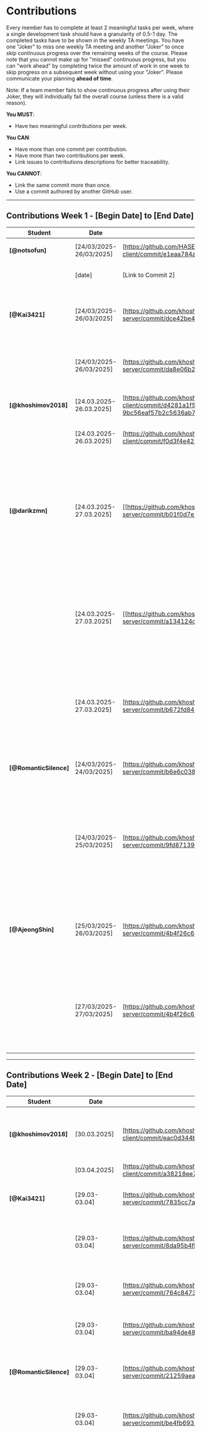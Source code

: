 # Contributions

Every member has to complete at least 2 meaningful tasks per week, where a
single development task should have a granularity of 0.5-1 day. The completed
tasks have to be shown in the weekly TA meetings. You have one "Joker" to miss
one weekly TA meeting and another "Joker" to once skip continuous progress over
the remaining weeks of the course. Please note that you cannot make up for
"missed" continuous progress, but you can "work ahead" by completing twice the
amount of work in one week to skip progress on a subsequent week without using
your "Joker". Please communicate your planning **ahead of time**.

Note: If a team member fails to show continuous progress after using their
Joker, they will individually fail the overall course (unless there is a valid
reason).

**You MUST**:

- Have two meaningful contributions per week.

**You CAN**:

- Have more than one commit per contribution.
- Have more than two contributions per week.
- Link issues to contributions descriptions for better traceability.

**You CANNOT**:

- Link the same commit more than once.
- Use a commit authored by another GitHub user.

---

## Contributions Week 1 - [Begin Date] to [End Date]

| **Student**        | **Date** | **Link to Commit** | **Description**                 | **Relevance**                       |
| ------------------ | -------- | ------------------ | ------------------------------- | ----------------------------------- |
| **[@notsofun]** | [24/03/2025-26/03/2025]   | [https://github.com/HASEL-UZH/sopra-fs25-template-client/commit/e1eaa784ad2a2663dde5721c789d1ee0e2843caa] | [Implemented framework of Chatting page] | [It is the key feature of our system.] |
|                    | [date]   | [Link to Commit 2] | [Brief description of the task] | [Why this contribution is relevant] |
| **[@Kai3421]** | [24/03/2025-26/03/2025]   | [https://github.com/khoshimov2018/sopra-fs25-group-38-server/commit/dce42be4bde09360e9fa9cbb7831968a48cf22c5] | [added MatchGetDTO, MatchPostDTO & adapted DTOMapper for basic matching services] | [Used to find matches] |
|                    | [24/03/2025-26/03/2025]   | [https://github.com/khoshimov2018/sopra-fs25-group-38-server/commit/da8e06b223c7a9fb90ec16b4aba2c8432ef386f7] | [added MatchRepo and adjusted Match.java to adhere to logic for matching ] | [logic for creating a match - if User1likedUser2 and vice versa its a match :) ] |
| **[@khoshimov2018]** | [24.03.2025-26.03.2025]   | [https://github.com/khoshimov2018/sopra-fs25-group-38-client/commit/d4281a1f56c5a717118ba5aa0f960ce3c1e25470#diff-9bc56eaf57b2c5636ab7404b9a18ec957a3aa46345de274effa96074f4646f10] | [I have updated the login and register flows] | [created the login register auth flow] |
|                    | [24.03.2025-26.03.2025]   | [https://github.com/khoshimov2018/sopra-fs25-group-38-client/commit/f0d3f4e4232e259ec6aa7e69d570df45a2ecab90] | [Cretaed Main page] | [Main page is where users can like and dislike the profiles] |
| **[@darikzmn]** | [24.03.2025-27.03.2025]   | [[https://github.com/khoshimov2018/sopra-fs25-group-38-server/commit/b01f0d7e77d6dc2d4183145c66b312d793436d81] | [Implemented user registration and login functionalities using email-based authentication, including secure password hashing and support for extended profile fields.] | [It fulfills the backend requirements of User Stories S1 (Registration) and S2 (Login).] |
|                    | [24.03.2025-27.03.2025]   | [[https://github.com/khoshimov2018/sopra-fs25-group-38-server/commit/a134124d76d856b0cf0ee41048057834e38ec8f9] | [Added logout functionality for users via POST /users/logout endpoint and implemented corresponding service method to update user status to OFFLINE.] | [It fulfills the backend requirements of User Story S3 (Logout).] |
|                    | [24.03.2025-27.03.2025]   | [https://github.com/khoshimov2018/sopra-fs25-group-38-server/commit/b672fd843aa2b4180e30d5d5fa906f5cb60a65d1] | [Added bio, updated fields and validation in UserPostDTO, DTOMapper and UserService for profile editing.] | [It fulfills the backend requirements of User Story S4 (Profile editing).] |
| **[@RomanticSilence]** | [24/03/2025-24/03/2025]   | [https://github.com/khoshimov2018/sopra-fs25-group-38-server/commit/b6e6c038d4bbfc5b2aceb9abaa4edac0d1ef3ea6] | [create the User entity, merge the profile attr.] | [keeping the same data structure is very important for backend development] |
|                    | [24/03/2025-25/03/2025]   | [https://github.com/khoshimov2018/sopra-fs25-group-38-server/commit/9fd871397b0d9f787bb09699475666e68d184d37] | [implement and refine all data schema(class)] | [Having the same data schema is essential, and should be implemented first, also part of the previous class UML class doesn't fit expectation, so it need to be refined] |
| **[@AjeongShin]** | [25/03/2025-26/03/2025]   | [https://github.com/khoshimov2018/sopra-fs25-group-38-server/commit/4b4f26c6359cb7c6ba7e0283067fdb0ca012143e] | [edited Course entity, added DTO and mapping logic, and implemented GET /courses endpoint to expose course list] | [Established the base structure to provide a consistent course list to the frontend and enable course-based user filtering] |
|                    | [27/03/2025-27/03/2025]   | [https://github.com/khoshimov2018/sopra-fs25-group-38-server/commit/4b4f26c6359cb7c6ba7e0283067fdb0ca012143e] | [implemented GET /students filtering by courseIds by adding service logic, and user mapping] | [Enabled course-based user matching by filtering students enrolled in all selected courses, laying the foundation for multi-criteria search.] |

---

## Contributions Week 2 - [Begin Date] to [End Date]

| **Student**        | **Date** | **Link to Commit** | **Description**                 | **Relevance**                       |
| ------------------ | -------- | ------------------ | ------------------------------- | ----------------------------------- |
| **[@khoshimov2018]** | [30.03.2025]   | [https://github.com/khoshimov2018/sopra-fs25-group-38-client/commit/eac0d344b7aaf70bcac358adc79ec03868c0bd81] | [Created Profile Page] | [This is where a user can see his profile and can edit page by pressing the button edit page] |
|                    | [03.04.2025]   | [https://github.com/khoshimov2018/sopra-fs25-group-38-client/commit/a38218ee70dcb869bd17ee9067d8c38ed5930944] | [Profile Page Edit] | [Users can edit their profile] |
| **[@Kai3421]**     | [29.03-03.04]   | [https://github.com/khoshimov2018/sopra-fs25-group-38-server/commit/7835cc7a9405da079bb06e6a2dacb7d4e5c176bf] | [add match_id for user through join column] | [important to find users with which other users are matched ] |
|                    | [29.03-03.04]   | [https://github.com/khoshimov2018/sopra-fs25-group-38-server/commit/8da95b4fb9bd7aa255accea987fc3b2679639798] | [added logic to fetch user ids in user service and added missing imports] | [need to fetch user ids for matches] |
|                    | [29.03-03.04]   | [https://github.com/khoshimov2018/sopra-fs25-group-38-server/commit/764c84736286e79dea1c2d148582cc4276a1a660] | [adjusted logic to only fetch user ids for ACCEPTED matches] | [should only be able to fetch the user ids for ACCEPTED machtes] |
|                    | [29.03-03.04]   | [https://github.com/khoshimov2018/sopra-fs25-group-38-server/commit/ba94de481e8f82f2e030c8799c16b86de04a1a99] | [adding logic to MatchPostDTO for matching] | [basis in order to match people] |
| **[@RomanticSilence]** | [29.03-03.04]   | [https://github.com/khoshimov2018/sopra-fs25-group-38-server/commit/21259aea8a440012e77d84cc9625431321e96998] | [create multiple entities & api for chatting system] | [this is the foundation of how the chatting information are saved and fetch] |
|                    | [29.03-03.04]   | [https://github.com/khoshimov2018/sopra-fs25-group-38-server/commit/be4fb693366226431855642cbfa01bc6f0cce8ec] | [build DTO for chatting system] | [essential for communication with the frontend for messaging] |
| **[@darikzmn]** | [29.03.2025-03.04.2025]   | [https://github.com/khoshimov2018/sopra-fs25-group-38-server/commit/a0127a7dfe7e94b0c4f189b02f0e515e8e3034cf] | [Implement user reporting and blocking functionality.] | [It fulfills the backend requirements of User Story S15 (Block and Report), without messaging and admin part.] |
|                    | [29.03.2025-03.04.2025]  | [https://github.com/khoshimov2018/sopra-fs25-group-38-server/commit/c021139395968bb1035ced6758a2782606b87b45] | [Enable users to select and update their courses during registration and profile editing.] | [Enabled course selection during user registration and profile editing by linking users to selected courses using JPA relations.] |
|                    | [29.03.2025-03.04.2025]  | [https://github.com/khoshimov2018/sopra-fs25-group-38-server/commit/87647428a1fefc46ae038efad1b680ef039c70bf)] | [Temporarily disabled failing tests by commenting out.] | [Temporarily disabled failing tests to enable successful backend build and deployment.] |
|                    | [29.03.2025-03.04.2025]  | [https://github.com/khoshimov2018/sopra-fs25-group-38-server/commit/8daaca8a251c273a6f9d9b9444f6721e40890e03] | [Commented out parts of the main codebase to temporarily bypass errors that were blocking deployment] | [It's allowing the frontend team to test, integrate and access endpoints.] |
| **[@githubUser5]** | [date]   | [Link to Commit 1] | [Brief description of the task] | [Why this contribution is relevant] |
|                    | [date]   | [Link to Commit 2] | [Brief description of the task] | [Why this contribution is relevant] |
| **[@AjeongShin]** | [29/03/2025-29/03/2025]   | [https://github.com/khoshimov2018/sopra-fs25-group-38-server/commit/29a6ffa0916376b5a8a7c7a002fbb5c32373180b] | [Implement GET /students endpoint with filtering by courseIds or availability] | [Enables flexible backend filtering to support dynamic frontend search features based on course or time availability] |
|                    | [02/04/2025-02/04/2025]   | [https://github.com/khoshimov2018/sopra-fs25-group-38-server/commit/507047fb05a8d2f6a44c51d93bff035124fd5ab7] | [Fix server build failure by adding missing @Id annotation to entity] | [Ensures that the application can compile and run successfully with proper JPA configuration] |
|                    | [02/04/2025-02/04/2025]   | [[https://github.com/khoshimov2018/sopra-fs25-group-38-server/commit/5f9cc61295b7568edd962a414334a78639d1fb81] | [Add unit tests for retrieving courses and filtering students by availability] | [Improves test coverage and ensures correct functionality for core GET endpoints] |
| **[@notsofun]** | [03.04.2025]   | [https://github.com/khoshimov2018/sopra-fs25-group-38-client/commit/9b26fd2490f872d884cbb036a4174ce12ef5ff0c] | [Implemented Chatting with AI advisor] | [This is key user story in our project.] |
 |                    | [03.04.2025]   | [https://github.com/khoshimov2018/sopra-fs25-group-38-client/commit/b1b3c896d4e111e6668e35f49929f6dabac1feeb] | [Implemened AI suggestions and scheduling redendered by Markdown] | [This is one key story in our project] |
 |                    | [03.04.2025]   | [https://github.com/khoshimov2018/sopra-fs25-group-38-client/commit/8dfcb08706ed5ad00db7ca1c08e441e7884d7bae] | [Implemened fetching matched users from backend and display in the chat windows] | [This is one key story in our project] |

---

## Contributions Week 3 - [Begin Date] to [End Date]
From Zhidian: Sorry for the inconvenience. For the commit after the email, I have already changed the name, but for the previous one, it remains as 友寄纪明.

| **Student**        | **Date** | **Link to Commit** | **Description**                 | **Relevance**                       |
| ------------------ | -------- | ------------------ | ------------------------------- | ----------------------------------- |
| **[@友寄纪明]** | [09.04.2025]   | [https://github.com/khoshimov2018/sopra-fs25-group-38-client/commit/17ab37368cc7d6141f4369ea286047e36cb50ce4] | [Modified logic of Chat to meet requirements of backedn that users can really chat on the page] | [To ensure that users could really chat once users could register.] |
| **[@notsofun]** | [10.04.2025]   | [https://github.com/khoshimov2018/sopra-fs25-group-38-client/commit/2ebaaf091a7766bab05628363a2e85dc178f1cb0] | [Allowing users to create a group] | [This is a key user story in our project] |
| **[@khoshimov2018]** | [08.04.2025-09.04.2025]   | [https://github.com/khoshimov2018/sopra-fs25-group-38-client/commit/2cc4e88ebcd400f0024355d7b92d9629960413e6] | [Fixed the issue in Registration UI which was updated by daria updated] | [Registration Form UI was not aligned and properly implemented, made it user friendly] |
|                    | [08.04.2025-10.04.2025]   | [https://github.com/khoshimov2018/sopra-fs25-group-38-client/commit/4748a659c375a5c78ced1269a3404ac4fdaa1c1d] | [Implemented Fetching user Profile] | [It is important to get the User info after registration and when user performs CRUD operation.] |
|                    | [08.04.2025-10.04.2025]   | [https://github.com/khoshimov2018/sopra-fs25-group-38-client/commit/dc0ba94da133f61ecbfd702d265dfa381e411cdc] | [Implemented User filter UI, Integrated server APIs and harmonized backend and frontend] | [Now we have proper User auth/ profile/edit/save profile picture upload flows] |
|                    | [10.04.2025]   | [https://github.com/khoshimov2018/sopra-fs25-group-38-server/commit/50640d05c5e16f6197bbfc144154cec0cf492352] | [Updated backend WebConfig, UserController, SecurityConfig, and UserService] | [Now we have proper CORS and token implementation] |
| **[@AjeongShin]** | [08.04.2025-09.04.2025]   | [https://github.com/khoshimov2018/sopra-fs25-group-38-server/commit/f8111b052272cf8b0295c27dc7a5f1f7bbedca72 , https://github.com/khoshimov2018/sopra-fs25-group-38-server/commit/5a0084c5fb9d62840f034aaa5a09f43690df5d8a, https://github.com/khoshimov2018/sopra-fs25-group-38-server/commit/2983070db8b1b77b528cc04229d8a7615f64748b] | [Resolved server-side 409 error by correctly parsing UserAvailability enum from frontend query parameters.] | [Enabled reliable filtering via enum binding, fixing type mismatches and restoring availability-based student search.] |
|                    | [08.04.2025-10.04.2025]   | [https://github.com/khoshimov2018/sopra-fs25-group-38-server/commit/a2a5aeae71ffa6e9d87f3c6ced5fadff9c0791b7, https://github.com/khoshimov2018/sopra-fs25-group-38-server/commit/b211e7e04003dc14ae2c9fee3c01c4399ac96709] | [Implemented API controller & integration tests verifying full user flow from registration to DB filtering, covering all logic for user stories #6, #8, and #9.] | [Ensures end-to-end reliability by testing real data persistence, user-course linkage, and availability-based filtering through actual service and DB layers.] |
|                    | [09.04.2025-10.04.2025]   | [https://github.com/khoshimov2018/sopra-fs25-group-38-server/commit/98a0938fea5cdd8b3e7ef75ceb50aff97c6b44e5, https://github.com/khoshimov2018/sopra-fs25-group-38-server/commit/1e24b071d2a30615ea8f6ae6be4a6ca9f12b9fd1, https://github.com/khoshimov2018/sopra-fs25-group-38-server/commit/e0e68473d30004511b8e8d6d555fc371124e3e1a] | [Fixed missing user-course linkage on registration, improved filtering to support all course-availability cases, and refined query to remove duplicates.] | [Ensures reliable user-course mapping, complete filtering support, and correct query results without duplicates.] |
|                    | [10.04.2025]   | [https://github.com/khoshimov2018/sopra-fs25-group-38-server/commit/02292642e6bda77e2738829431a1ebe4e1e20ae8, https://github.com/khoshimov2018/sopra-fs25-group-38-server/commit/fc5a5b2ec1cb388bf6b412f127d630361c672547] | [Implemented full user deletion flow with cascading cleanup of related entities and orphaned channels.] | [Ensures safe, consistent removal of user data across all related tables with proper repository and cascade handling.] |
 | **[@RomanticSilence]** | [05/04/2025-06/04/2025]   | [https://github.com/khoshimov2018/sopra-fs25-group-38-server/commit/9738885d850f4d3944de8b93ce7e99a3151a6615, https://github.com/khoshimov2018/sopra-fs25-group-38-server/commit/f5c682a37dcf20b75ef1d38ef21abdb1a260cde8] | [DTO & DTO mapper for chat system - 2 POST 2 GET request & repository.java] | [design 4 RESTFUL endpoints for chat system for implementing user story 13&14] |
|                    | [07/04/2025]   | [https://github.com/khoshimov2018/sopra-fs25-group-38-server/commit/5cdb4a9c8306b75c843f807f5f69b4c17f1ad9e4] | [implement and business logic for create channel & sending message & get chat history & get channels info.] | [ChatService: logic to implement user story 13&14] |
|                    | [07/04/2025 & 10/04/2025]   | [https://github.com/khoshimov2018/sopra-fs25-group-38-server/commit/2217d6313a011dc4df447657ae9dd73646a3302e, https://github.com/khoshimov2018/sopra-fs25-group-38-server/commit/1cf2f6e245ea2a0f0f591ff054fea2fe7f4804a0] | [implement the controller for chat system - 4 http request] | [this is to ensure the successful data transformation between client & service] |
|                    | [08/04/2025]   | [https://github.com/khoshimov2018/sopra-fs25-group-38-server/commit/1de5482c2e817cb98ba67b94cb3c2e189d75c8f4] | [test suite for chatService logic & implement logic for individual channel created after match] | [this tests are essential to make sure the chat logic meet our expectation] |
|                    | [09/04/2025]   | [https://github.com/khoshimov2018/sopra-fs25-group-38-server/commit/5928260669c6f9b12bf17ab11cb9dbc474145f7d] | [test suite for Chat RESTFUL Api] | [this tests are essential to make sure the restful api works as expected] |
 | **[@Kai3421]** | [05/04/2025-10/04/2025]   | [https://github.com/khoshimov2018/sopra-fs25-group-38-server/commit/053e00d9dfbc23f1fe64cae040d41aeb8bdef105] | [added MatchService which takes care of processing the like or dislike action of the user, checks for if match is already present and sets it as an ACCEPTED match if a user has already liked another user, checks if a user already has a REJECTED relation or adds a PENDING match if it has only been a one sided match] [this is important as it is the basis of our matchmaking application] |
|                    | [05/04/2025-10/04/2025]   |[https://github.com/khoshimov2018/sopra-fs25-group-38-server/commit/78eddb1d25633b9a4c0202c3785b00bd81383c2c] [added MatchController which exposes all endpoints for the matches, adjusted MatchRepository to handle searching for users for matches (not only Accepted matches), adjusted MatchRepository to create an individual chat channel for this accepted match] | [endpoints are relevant such that the front end can access the functions and create matches when clicking on "like button"] |
|                    | [05/04/2025-10/04/2025]   |[https://github.com/khoshimov2018/sopra-fs25-group-38-server/commit/62c011cc7061fc760d8375ca49850a0a7a7f8288] [added MatchController which exposes all endpoints for the matches, adjusted MatchRepository to handle searching for users for matches (not only Accepted matches), adjusted MatchRepository to create an individual chat channel for this accepted match] | [extensive tests gurantee the functionality of the application, adapted Dislike functionality helps with the issue that after REJECTED no new match could be created] |
 | **[@darikzmn]** | [07/04/2025-10/04/2025]   | [https://github.com/khoshimov2018/sopra-fs25-group-38-server/commit/c569c98403be391da01b2c181ad4b5af58deff8a] | [Fixing user registration, login, auth token handling and profile retrieval with integration tests.] | [Important to run tests to check that backend is working properly.] |
|                    | [08/04/2025-10/04/2025]  | [https://github.com/khoshimov2018/sopra-fs25-group-38-server/commit/90ce991915764bc783ddd5aa40da42a00c887eca] [https://github.com/khoshimov2018/sopra-fs25-group-38-server/commit/8f7cf6ae506946f89bba6c885b7898c877f666dd] [https://github.com/khoshimov2018/sopra-fs25-group-38-server/commit/4290322c5dd7b030d1d2cd419d557558bc7a0e6b]| [Refactored course assignment logic to  User-Course-Level and added DB initializer. Updated old logic for courses with the new one and setup Security and web configurators.] | [Every course need to have a level of knowledge for every user instead of global level of knowledge and courses should be predefined in DB for futher easy matching functionalities. CORS should allow access to be able to fetch from frontend.] |
|                    | [09/04/2025]  | [https://github.com/khoshimov2018/sopra-fs25-group-38-server/commit/c30b76ecacc77ec2ebb50af8cf446911eb6f3138] | [Test Report functionalities and refactor ReportController to use ReportBlockService and ReportDTO.] | [Fixing Report after testing to make sure that it works on backend side.] |
|                    | [10/04/2025] | [https://github.com/khoshimov2018/sopra-fs25-group-38-server/commit/98f0406ca4cc1caf8bad628504face1ca6ad275b] [https://github.com/khoshimov2018/sopra-fs25-group-38-server/commit/ee34632f2c9e1a4eab3fb1be65bb58ff4cb695bd]| [Updated fields in UserGetDTO and mapper for GET /users/{id} to fetch user data.] | [Adding all the needed data fo fetching from frontend for user profile.] |
|                    | [08/04/2025-09/04/2025] | [https://github.com/khoshimov2018/sopra-fs25-group-38-client/commit/9c7d63fe8261af7c9c26da7a6539390f5a1dba5f] [https://github.com/khoshimov2018/sopra-fs25-group-38-client/commit/e5919c61ac6bbfa3c30c731c71f6d1f141a2472f]| [Added course selection and study level fields to registration form in frontend and adjusted endpoints.] | [Allowed to have working app on the steps of registration, login, logout for frontend.] |
---

## Contributions Week 4 - [Begin Date] to [End Date]


| **Student**        | **Date** | **Link to Commit** | **Description**                 | **Relevance**                       |
| ------------------ | -------- | ------------------ | ------------------------------- | ----------------------------------- |
| **[@khoshimov2018]** | [17.04.2025]   | [https://github.com/khoshimov2018/sopra-fs25-group-38-client/commit/e897ca1d3d673ba8f128ba55ff0fb43bef6f9bfe] | [Fixed bugs and issues] | [This is important for users to properly logout and for deployment] |
|                  | [17.04.2025]   | [https://github.com/khoshimov2018/sopra-fs25-group-38-client/commit/22d032a808a2413bdc7309c079abe95475aef7da] | [Delete Account api integration, Profile page UI fixes, Main page UI fixes, Filters UI Fixes] | [Users now can delete their account] |
|                  | [17.04.2025]   | [https://github.com/khoshimov2018/sopra-fs25-group-38-client/commit/7f727f1e8c1e46ab9bfa9980206dc4f3470f5a32] | [Rendering issues fixed] | [Rendiring issues are fixed in Main page and student filters page] |
|                  | [17.04.2025]   | [https://github.com/khoshimov2018/sopra-fs25-group-38-client/commit/e05df6bd919582ff0fe551c3936d7ae7cab17b33] | [Refactored Main page] | [Main page code is refactored] |
|                  | [17.04.2025]   | [https://github.com/khoshimov2018/sopra-fs25-group-38-client/commit/e05df6bd919582ff0fe551c3936d7ae7cab17b33] | [Minor Fixes] | [Debugging and minor logic fixes] |
| **[@notsofun]** | [16.04.2025]   | [https://github.com/khoshimov2018/sopra-fs25-group-38-client/commit/d46ce7b18116a4c03e91c898580fd09686fda72b] | [Fixed bugs in chatting and creating groups] | [This is a key user story in our project] |
|  | [17.04.2025]   | [https://github.com/khoshimov2018/sopra-fs25-group-38-client/commit/c1b73e5bbf2c512e4b8fb424c9500e0687bbc3e6] | [Fixed bugs in dynamic routing of redirecting to chat page] | [This is a key user story in our project] |
|  | [17.04.2025]   | [https://github.com/khoshimov2018/sopra-fs25-group-38-client/commit/c1b73e5bbf2c512e4b8fb424c9500e0687bbc3e6] | [Implemented typing indicator and updating group members] | [This is a key user story in our project] |
|  | [17.04.2025]   | [https://github.com/khoshimov2018/sopra-fs25-group-38-client/commit/3702a049473aec86c867a6bbdac5018948722da5] | [Fixed bugs in typing indicator and redirecting] | [This is a key user story in our project] |
| **[@RomanticSilence]** | [13/04/2025]   | [https://github.com/khoshimov2018/sopra-fs25-group-38-server/commit/9c7535753d8a29ce48790c19c5281d48c6ca383c] | [entity & controller & service  for Chat typing indicator & user status - implementation of S16] | [essential for implementing user story 16] |
|                    | [14/04/2025]   | [https://github.com/khoshimov2018/sopra-fs25-group-38-server/commit/73d2a4bf3bec16564fc9a9f8fa9a9db4adc263dd] | [test suite for typing indicator & user status for user story 16] | [To make sure the api and logic work as expected] |
|                    | [15/04/2025]   | [https://github.com/khoshimov2018/sopra-fs25-group-38-server/commit/f1a1c5d304a3382376fc336c94bd65b1296a4589] | [implement a method for deleting the existing channel between users after block & a test suite for it] | [Essential logic for block functionality] |
|                    | [16/04/2025]   | [https://github.com/khoshimov2018/sopra-fs25-group-38-server/commit/52a2a842009310f9016388c0b3ad50f19a01dede] | [fixed a logical issue, avoid creating multiple individual channel between the same users] | [Essential for the correct behavior of creating a chat]|
|                    | [17/04/2025]   | [https://github.com/khoshimov2018/sopra-fs25-group-38-server/commit/0eeb1b11c4efbb753c42c5c83967a3012a7eac1e] | [design a new endpoints & write a logic to update a group channel & write a test suite for it] | [Important to build a functioning group chat system as required in user story 14]|
| **[@AjeongShin]** | [16.04.2025-17.04.2025]   | [https://github.com/khoshimov2018/sopra-fs25-group-38-client/commit/8137242ee5e893838124302b885d48192a2ee7ff, https://github.com/khoshimov2018/sopra-fs25-group-38-server/commit/2f7a73534f090a053178b98f4c58c387df48f9e2] | [fix: support matchAny=true for multi-course student filtering] | [Enables partial course overlap filtering across frontend/backend for flexible matching] |
|                    | [16.04.2025-17.04.2025]   | [https://github.com/khoshimov2018/sopra-fs25-group-38-client/commit/7f8642343b5ddcaa6cd59b0e2ab17c8122f2a08d] | [fix: synchronize filter state and query parameters for accurate user fetching] | [Resolves missing query params and ensures reliable filtering behavior] |
|                    | [16.04.2025-17.04.2025]   | [https://github.com/khoshimov2018/sopra-fs25-group-38-client/commit/ef445f07ba7f7a05a1f1cbccd24107b21e7d5002, https://github.com/khoshimov2018/sopra-fs25-group-38-server/commit/cb732ccc078e4055d0c944e049c16c229229ae3a] | [fix: exclude admin users from match results on both client and server] | [Prevents admin accounts from entering the matching pipeline, maintaining match integrity] |
|                    | [15.04.2025-16.04.2025]   | [https://github.com/khoshimov2018/sopra-fs25-group-38-server/commit/3d2db3ebf28a0d7bd2ebc953205e28627fda41a3] | [fix: remove duplicate course registration, add admin-only user deletion endpoint] | [Improves data consistency and backend control for user/course operations] |
|                    | [14.04.2025]   | [https://github.com/khoshimov2018/sopra-fs25-group-38-server/commit/f1ce8f966888b3a7d20d5a6cafecddf0b46a9f87] | [feat: implement cascade deletion for all user-related entities with full test coverage] | [Ensures referential integrity and prevents orphaned data upon user deletion] |
| **[@Kai3421]** | [11.04.2025-15.04.2025]   | [https://github.com/khoshimov2018/sopra-fs25-group-38-client/commit/b2efdca5d81fb639fa04eb72bf91e3a446d556c8] | [integration of fetching users from database, fixed lots of issues with fetching data in wrong format, added dynamic liking - i.e. it sends requests to database using exposed endpoints, adjusted ApiServices to match the backend, adjusted View and EditProfile due to availability and Bio ediditing issues] [through integration front end can access backend methods and make use of persistent database] |
|                    | [11.04.2025-15.04.2025]   | [https://github.com/khoshimov2018/sopra-fs25-group-38-client/commit/ad89b99bd40c4a54cabfbe1d478bbe450c862ab4] | [full working integration of fetching users, filtering users and matching, lots of small bug fixes, added the page after going through all users that indicates this and allows to refresh users and adapt filtering, changed logic in filtering to match that of the user stories] [through integration front end can access backend methods and make use of persistent database]|
| **[@darikzmn]** | [14.04.2025-17.04.2025]   | [https://github.com/khoshimov2018/sopra-fs25-group-38-client/commit/56959a1f0a6420c9f42caebe79062896cfbee65f] [https://github.com/khoshimov2018/sopra-fs25-group-38-client/commit/b6b932af6572d4d4a613c67dad44f78bf88d8b9a] | [integration of profile editing on the frontend, enabling users to update their details, select courses with knowledge levels, and upload profile pictures. I also added logout functionality that updates the user’s status and token in the backend] | [now fully functional and essential for enabling personalized user experiences and secure session management] |
|                    | [14.04.2025-17.04.2025]  | [https://github.com/khoshimov2018/sopra-fs25-group-38-server/commit/fa7c68ebea9b6cd4479affbe916e2782708ce56e] [https://github.com/khoshimov2018/sopra-fs25-group-38-server/commit/6afbf3b11e752cec9cc812c0623f67a3683feba8] [https://github.com/khoshimov2018/sopra-fs25-group-38-server/commit/c952c63904bd31fec619ad30b69152036a28c03b] [https://github.com/khoshimov2018/sopra-fs25-group-38-server/commit/d70dcb86f0f8b8209e1039edd5714bd26b4b027e] [https://github.com/khoshimov2018/sopra-fs25-group-38-server/commit/37af2f8ba7baeb04c3e11c3a10daa29a3c225eb7] [https://github.com/khoshimov2018/sopra-fs25-group-38-server/commit/36d347548a8e5651af3fdb127b9f226fbf2c0a34]| [Extended and refactored backend logic to support profile updates, logout handling, and user blocking/reporting with match and chat deletion. All of these are supported by backend tests to ensure correctness and reliability.] | [These features are vital for user management and safety, and their tested implementation ensures the stability and progress of the application.] |


---

## Contributions Week 5 - [21.04.2025] to [02.05.2025]

| **Student**        | **Date**     | **Link to Commit** | **Description**                  | **Relevance**                                         |
| ------------------ | ------------ | ------------------ | -------------------------------- | ----------------------------------------------------- |
| **[@khoshimov2018]** | 01.05.2025   | [https://github.com/khoshimov2018/sopra-fs25-group-38-server/commit/07a440086b2e60b5be724c695a45aaa555ac9352](https://github.com/khoshimov2018/sopra-fs25-group-38-server/commit/07a440086b2e60b5be724c695a45aaa555ac9352) <br> [https://github.com/khoshimov2018/sopra-fs25-group-38-server/commit/21068f98c1761edb175e9e997cfe6d91d2ef3c16](https://github.com/khoshimov2018/sopra-fs25-group-38-server/commit/21068f98c1761edb175e9e997cfe6d91d2ef3c16) <br> [https://github.com/khoshimov2018/sopra-fs25-group-38-server/commit/0a63b10d703c7b76fa32ac0befab11614545ca9b](https://github.com/khoshimov2018/sopra-fs25-group-38-server/commit/0a63b10d703c7b76fa32ac0befab11614545ca9b) <br> [https://github.com/khoshimov2018/sopra-fs25-group-38-server/commit/dde3635efa805286ec8ef52e53c7381b61bc4534](https://github.com/khoshimov2018/sopra-fs25-group-38-server/commit/dde3635efa805286ec8ef52e53c7381b61bc4534) <br> [https://github.com/khoshimov2018/sopra-fs25-group-38-server/commit/a09f22dd38f89f5357783215b11d54438900580d](https://github.com/khoshimov2018/sopra-fs25-group-38-server/commit/a09f22dd38f89f5357783215b11d54438900580d) <br> [https://github.com/khoshimov2018/sopra-fs25-group-38-server/commit/85cbf41b4184ceeef6262990bf34fcac2bcd79f5](https://github.com/khoshimov2018/sopra-fs25-group-38-server/commit/85cbf41b4184ceeef6262990bf34fcac2bcd79f5) | Server SonarQube Issues Fixed     | This is important to pass the course requirements     |
|                    | 01.05.2025   | [https://github.com/khoshimov2018/sopra-fs25-group-38-client/commit/2382fe3e4fcfcf468954e4b9cc2ff8390e477d7e](https://github.com/khoshimov2018/sopra-fs25-group-38-client/commit/2382fe3e4fcfcf468954e4b9cc2ff8390e477d7e) <br> [https://github.com/khoshimov2018/sopra-fs25-group-38-client/commit/09444472f58758f405bd28e981d144bf2de46c06](https://github.com/khoshimov2018/sopra-fs25-group-38-client/commit/09444472f58758f405bd28e981d144bf2de46c06) | Frontend SonarQube Issues Fixed   | This is important to pass one of the project criteria |
| **[@notsofun]** | [23.04.2025]   | [https://github.com/khoshimov2018/sopra-fs25-group-38-client/commit/c18af8f16403d314ed19114e7a893aaa3619c1fb] | [Implemented block and report, then fixed bugs in sending messages] | [This is a key user story in our project] |
|  | [23.04.2025]   | [https://github.com/khoshimov2018/sopra-fs25-group-38-client/commit/41f1a883002feedeaac8207f1dbfd3cf23c8ce44] | [Trying to solve dynamic routing of chat page] | [This is a key user story in our project] |
|  | [24.04.2025]   | [https://github.com/khoshimov2018/sopra-fs25-group-38-client/commit/c9eefc4d7bcd4cc7b028f0236e5ce3cce0e98cf3] | [Fixed bugs in accessing chat page from main page in local and deployed environment.] | [This is a key user story in our project] |
|  | [24.04.2025]   | [https://github.com/khoshimov2018/sopra-fs25-group-38-client/commit/c08e8b4ee902af7aab41a9eb849b9311a1ed7588] | [Fixed bugs in creating groups and improved experiences of blocking users .etc] | [This is a key user story in our project] |
|  | [25.04.2025]   | [https://github.com/khoshimov2018/sopra-fs25-group-38-client/commit/29aa1726239099b01f524b8043691e046c3d9852] | [Fixed bugs in creating groups and Supporting showing images] | [This is a key user story in our project] |
| **[@RomanticSilence]** | [30/04/3035-01/05/2025]   | [https://github.com/khoshimov2018/sopra-fs25-group-38-server/commit/2186a9352db003e35b858af474144edd5d6a6074, https://github.com/khoshimov2018/sopra-fs25-group-38-server/commit/9dac90452995af1fc57acb0436b2844b1b5f89b6] | [New test suites for chat system] | [Cover negative test cases, reach the sonarqube requirement] |
|                    | [01/05/2025]   | [https://github.com/khoshimov2018/sopra-fs25-group-38-server/commit/fad711429cae37c66d23e6b4c32594ac2ea73566] | [Fixed a logical bug] | [Previous codes delete the chat channel after block, but if there are message in the channel, the deletion will fail since channel is a foreign key for message,] |
|                    | [01/05/2025]   | [https://github.com/khoshimov2018/sopra-fs25-group-38-server/commit/c5f81669a74ab7babe477b8cbbfed7d4981c6963, https://github.com/khoshimov2018/sopra-fs25-group-38-server/commit/4dda2f3554508b36ee984457d5f34da01822155c, https://github.com/khoshimov2018/sopra-fs25-group-38-server/commit/c3e9f5348904bb46895c24db6a77c65a5d032e04, https://github.com/khoshimov2018/sopra-fs25-group-38-server/commit/2e6cca99064392a23114bf0bca9ea2da9893a8bd, https://github.com/khoshimov2018/sopra-fs25-group-38-server/commit/c5ff2f0322c7a36966d21dc7d19d9dfb06a32c2e] | [Sonar issues related to chat fixed] | [To fix some sonar issues to reach the quality gate] |
| **[@AjeongShin]** | [25.04.2025]   | [https://github.com/khoshimov2018/sopra-fs25-group-38-server/commit/e01dc48f58474a2337781514225184e30cbc0b91] | [backend_feat(block): expose admin API for blocked users retrieval] | [Enable admin to fetch all blocked user relationships securely] |
|                    | [25.04.2025]   | [https://github.com/khoshimov2018/sopra-fs25-group-38-client/commit/e3df6b0820534381612c79367c5fc0ff76888298] | [frontend_feat(admin): implement admin dashboard for user moderation] | [Allow admin to manage reported and blocked users through UI]  |
|                    | [26.04.2025]   | [https://github.com/khoshimov2018/sopra-fs25-group-38-client/commit/c5b5f601ad00233ea69da6ae06d35da10898dbcd] | [front_refactor(admin): map user IDs to usernames for clarity] | [Improve admin page readability by resolving ID-only confusion]  |
|                    | [26.04.2025-27.04.2025]   | [https://github.com/khoshimov2018/sopra-fs25-group-38-client/commit/053f1c1c0ee5a469003b82580252aa00ea7bb0fd] | [front_feat+fix(admin): implement profile modal, block sync fix, UI consistency, modal refactor]  | [Enhance usability by enabling inline profile viewing, ensuring real-time UI updates, and standardizing modal interactions] |
---

## Contributions Week 6 - [Begin Date] to [End Date]

_Continue with the same table format as above._
